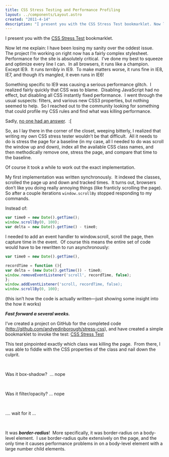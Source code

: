```yaml
---
title: CSS Stress Testing and Performance Profiling
layout: ../components/Layout.astro
created: "2011-4-14"
description: "I present you with the CSS Stress Test bookmarklet. Now let me explain: I have been losing my sanity over the oddest issue.  The project I’m working on right now has a fairly complex stylesheet.  Performance for the site is absolutely critical.  I’ve done my best, best …"
---
```


I present you with the <a href="javascript:(function()%7Bvar%20d=document,s=d.createElement(&#39;script&#39;),doit=function()%7Bif(window.stressTest)%7BstressTest.bookmarklet();%7Delse%7BsetTimeout(doit,100);%7D%7D;s.src=&#39;https://rawgithub.com/andyedinborough/stress-css/master/stressTest.js?_=&#39;%2BMath.random();(d.body%7C%7Cd.getElementsByTagName(&#39;head&#39;)%5B0%5D).appendChild(s);doit();%7D)();">CSS Stress Test</a> bookmarklet.

Now let me explain: I have been losing my sanity over the oddest issue.&nbsp; The project I’m working on right now has a fairly complex stylesheet.&nbsp; Performance for the site is absolutely critical.&nbsp; I’ve done my best to squeeze and optimize every line I can.&nbsp; In all browsers, it runs like a champion.&nbsp; Except IE9.&nbsp; It runs <em>terribly</em> in IE9.&nbsp; To make matters worse, it runs fine in IE8, IE7, and though it’s mangled, it even runs in IE6!

Something specific to IE9 was causing a serious performance glitch.&nbsp; I realized fairly quickly that CSS was to blame.&nbsp; Disabling JavaScript had no effect, but disabling all CSS instantly fixed performance.&nbsp; I went through the usual suspects: filters, and various new CSS3 properties, but nothing seemed to help.&nbsp; So I reached out to the community looking for something that could profile my CSS rules and find what was killing performance.&nbsp;

Sadly, <a href="http://stackoverflow.com/questions/5173122/css-performance-profiler" rel="external noopener">no one had an answer</a>.&nbsp; :[

So, as I lay there in the corner of the closet, weeping bitterly, I realized that writing my own CSS stress tester wouldn’t be that difficult.&nbsp; All it needs to do is stress the page for a baseline (in my case, all I needed to do was scroll the window up and down), index all the available CSS class names, and then methodically remove one, stress the page, and compare that time to the baseline.

Of course it took a while to work out the exact implementation.&nbsp;

My first implementation was written synchronously.&nbsp; It indexed the classes, scrolled the page up and down and tracked times.&nbsp; It turns out, browsers don’t like you doing really annoying things (like franticly scrolling the page).&nbsp; So after a couple iterations <code>window.scrollBy</code> stopped responding to my commands.

Instead of:

```js
var time0 = new Date().getTime();
window.scrollBy(0, 100);
var delta = new Date().getTime() - time0;
```

I needed to add an event handler to window.scroll, scroll the page, then capture time in the event.&nbsp; Of course this means the entire set of code would have to be rewritten to run asynchronously:

```js
var time0 = new Date().getTime(),

recordTime = function (){
var delta = (new Date().getTime()) - time0;
window.removeEventListener('scroll', recordTime, false);
};
window.addEventListener('scroll, recordTime, false);
window.scrollBy(0, 100);
```

(this isn’t how the code is actually written—just showing some insight into the how it works)

<strong><em> Fast forward a several weeks. </em></strong>

I’ve created a project on GitHub for the completed code (<a href="http://github.com/andyedinborough/stress-css">http://github.com/andyedinborough/stress-css</a>), and have created a simple bookmarklet to invoke the test: <a href="javascript:(function()%7Bvar%20d=document,s=d.createElement(&#39;script&#39;),doit=function()%7Bif(window.stressTest)%7BstressTest.bookmarklet();%7Delse%7BsetTimeout(doit,100);%7D%7D;s.src=&#39;https://rawgithub.com/andyedinborough/stress-css/master/stressTest.js?_=&#39;%2BMath.random();(d.body%7C%7Cd.getElementsByTagName(&#39;head&#39;)%5B0%5D).appendChild(s);doit();%7D)();">CSS Stress Test</a>

This test pinpointed exactly which class was killing the page.&nbsp; From there, I was able to fiddle with the CSS properties of the class and nail down the culprit.

&nbsp;

Was it box-shadow?&nbsp; … nope

&nbsp;

Was it filter/opacity? … nope

&nbsp;

…. wait for it …

&nbsp;

It was <strong><em>border-radius</em></strong>!&nbsp; More specifically, it was border-radius on a body-level element.&nbsp; I use border-radius quite extensively on the page, and the only time it causes performance problems in on a body-level element with a large number child elements.
